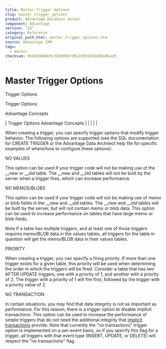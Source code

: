 ```yaml
---
title: Master Trigger Options
slug: master_trigger_options
product: Advantage Database Server
component: Advantage
version: "12"
category: Reference
original_path_html: master_trigger_options.htm
source: Advantage CHM
tags:
  - master
checksum: 954dd3600e9c35b989b7d9119592d35b90e8ba29
---
```


# Master Trigger Options

Trigger Options

Trigger Options

Advantage Concepts

| Trigger Options  Advantage Concepts |  |  |  |  |

When creating a trigger, you can specify trigger options that modify trigger behavior. The following options are supported (see the SQL documentation for CREATE TRIGGER or the Advantage Data Architect help file for specific examples of where/how to configure these options):

NO VALUES

This option can be used if your trigger code will not be making use of the \_\_new or \_\_old table. The \_\_new and \_\_old tables will not be built by the server when a trigger fires, which can increase performance.

NO MEMOS/BLOBS

This option can be used if your trigger code will not be making use of memo or blob fields in the \_\_new and \_\_old tables. The \_\_new and \_\_old tables will be built by the server, but will not contain memo or blob data. This option can be used to increase performance on tables that have large memo or blob fields.

Note If a table has multiple triggers, and at least one of those triggers requires memo/BLOB data in the values tables, all triggers for the table in question will get the memo/BLOB data in their values tables.

PRIORITY

When creating a trigger, you can specify a firing priority. If more than one trigger exists for a given table, this priority will be used when determining the order in which the triggers will be fired. Consider a table that has two AFTER UPDATE triggers, one with a priority of 1, and another with a priority of 2. The trigger with a priority of 1 will fire first, followed by the trigger with a priority value of 2.

NO TRANSACTION

In certain situations, you may find that data integrity is not as important as performance. For this reason, there is a trigger option to disable implicit transactions. This option can be used to increase the performance of simple triggers that do not need the additional integrity that [implicit transactions](master_implicit_transactions_and_triggers.md) provide. Note that currently the "no transactions" trigger option is implemented on a per-event basis, so if you specify this flag for a trigger, all triggers with that event type (INSERT, UPDATE, or DELETE) will respect the "no transactions" flag.
